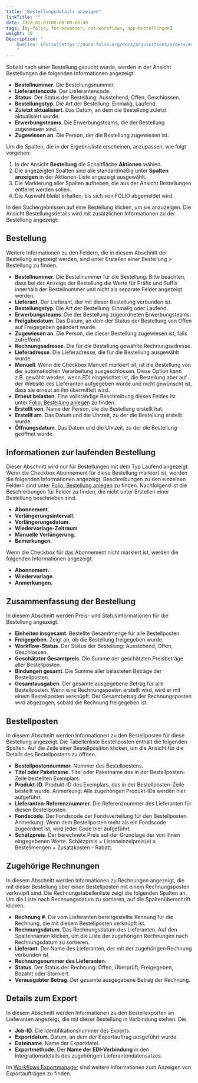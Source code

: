 ```yaml
---
title: "Bestellungsdetails anzeigen"
linkTitle: ""
date: 2023-02-01T00:00:00-00:00
tags: [by-folio, for-anwender, cat-workflows, app-bestellungen]
weight: 30
Description: "
    Quellen: [Folio](https://docs.folio.org/docs/acquisitions/orders/#viewing-order-details ) & [GBV](https://info.gbv.de/display/FOLIOGBVEXTERN/Folio:+Bestellungsdetails+anzeigen)
    "
---
```


Sobald nach einer Bestellung gesucht wurde, werden in der Ansicht Bestellungen die folgenden Informationen angezeigt:

-   **Bestellnummer**. Die Bestellungsnummer.
-   **Lieferantencode**. Der Lieferantencode.
-   **Status**. Der Status der Bestellung: Ausstehend, Offen, Geschlossen.
-   **Bestellungstyp**. Die Art der Bestellung: Einmalig, Laufend.
-   **Zuletzt aktualisiert**. Das Datum, an dem die Bestellung zuletzt aktualisiert wurde.
-   **Erwerbungsteams**. Die Erwerbungsteams, die der Bestellung zugewiesen sind.
-   **Zugewiesen an**. Die Person, der die Bestellung zugewiesen ist.

Um die Spalten, die in der Ergebnisliste erscheinen, anzupassen, wie folgt vorgehen:

1.  In der Ansicht **Bestellung** die Schaltfläche **Aktionen** wählen.
2.  Die angezeigten Spalten sind alle standardmäßig unter **Spalten anzeigen** in der Aktionen-Liste angezeigt ausgewählt.
3.  Die Markierung aller Spalten aufheben, die aus der Ansicht Bestellungen entfernt werden sollen.
4.  Die Auswahl bleibt erhalten, bis sich von FOLIO abgemeldet wird.

In den Suchergebnissen auf eine Bestellung klicken, um sie anzuzeigen. Die Ansicht Bestellungsdetails wird mit zusätzlichen Informationen zu der Bestellung angezeigt:

## Bestellung

Weitere Informationen zu den Feldern, die in diesem Abschnitt der Bestellung angezeigt werden, sind unter Erstellen einer Bestellung > Bestellung zu finden.

-   **Bestellnummer**. Die Bestellnummer für die Bestellung. Bitte beachten, dass bei der Anzeige der Bestellung die Werte für Präfix und Suffix innerhalb der Bestellnummer und nicht als separate Felder angezeigt werden.
-   **Lieferant**. Der Lieferant, der mit dieser Bestellung verbunden ist.
-   **Bestellungstyp**. Die Art der Bestellung: Einmalig oder Laufend.
-   **Erwerbungsteams**. Die der Bestellung zugeordneten Erwerbungsteams.
-   **Freigabedatum**. Das Datum, an dem der Status der Bestellung von Offen auf Freigegeben geändert wurde.
-   **Zugewiesen an**. Die Person, die dieser Bestellung zugewiesen ist, falls zutreffend.
-   **Rechnungsadresse**. Die für die Bestellung gewählte Rechnungsadresse.
-   **Lieferadresse**. Die Lieferadresse, die für die Bestellung ausgewählt wurde.
-   **Manuell**. Wenn die Checkbox Manuell markiert ist, ist die Bestellung von der automatischen Verarbeitung ausgeschlossen. Diese Option kann z.B. gewählt werden, wenn EDI eingerichtet ist, die Bestellung aber auf der Website des Lieferanten aufgegeben wurde und nicht gewünscht ist, dass sie erneut an ihn übermittelt wird.
-   **Erneut belasten**. Eine vollständige Beschreibung dieses Feldes ist unter [Folio: Bestellung anlegen](https://info.gbv.de/display/FOLIOGBVEXTERN/Folio%3A+Bestellung+anlegen) zu finden.
-   **Erstellt von**. Name der Person, die die Bestellung erstellt hat.
-   **Erstellt am**. Das Datum und die Uhrzeit, zu der die Bestellung erstellt wurde.
-   **Öffnungsdatum**. Das Datum und die Uhrzeit, zu der die Bestellung geöffnet wurde.

## Informationen zur laufenden Bestellung

Dieser Abschnitt wird nur für Bestellungen mit dem Typ Laufend angezeigt. Wenn die Checkbox Abonnement für diese Bestellung markiert ist, werden die folgenden Informationen angezeigt. Beschreibungen zu den einzelnen Feldern sind unter [Folio: Bestellung anlegen](https://info.gbv.de/display/FOLIOGBVEXTERN/Folio%3A+Bestellung+anlegen) zu finden. Nachfolgend ist die Beschreibungen für Felder zu finden, die nicht unter Erstellen einer Bestellung beschrieben sind.

-   **Abonnement**.
-   **Verlängerungsintervall**.
-   **Verlängerungsdatum**.
-   **Wiedervorlage-Zeitraum**.
-   **Manuelle Verlängerung**.
-   **Bemerkungen**.

Wenn die Checkbox für das Abonnement nicht markiert ist, werden die folgenden Informationen angezeigt:

-   **Abonnement.**
-   **Wiedervorlage.**
-   **Anmerkungen.**

## Zusammenfassung der Bestellung

In diesem Abschnitt werden Preis- und Statusinformationen für die Bestellung angezeigt.

-   **Einheiten insgesamt**. Bestellte Gesamtmenge für alle Bestellposten.
-   **Freigegeben**. Zeigt an, ob die Bestellung freigegeben wurde.
-   **Workflow-Status**. Der Status der Bestellung: Ausstehend, Offen, Geschlossen.
-   **Geschätzter Gesamtpreis**. Die Summe der geschätzten Preisbeträge aller Bestellposten.
-   **Bindungen gesamt**. Die Summe aller belasteten Beträge der Bestellposten.
-   **Gesamtausgaben**. Der gesamte ausgegebene Betrag für alle Bestellposten. Wenn eine Rechnungsposten erstellt wird, wird er mit einem Bestellposten verknüpft. Der Gesamtbetrag der Rechnungsposten wird abgezogen, sobald die Rechnung freigegeben ist.

## Bestellposten

In diesem Abschnitt werden Informationen zu den Bestellposten für diese Bestellung angezeigt. Die Tabellenliste Bestellposten enthält die folgenden Spalten. Auf die Zeile einer Bestellposition klicken, um die Ansicht für die Details des Bestellpostens zu öffnen.

-   **Bestellpostennummer**. Nummer des Bestellpostens.
-   **Titel oder Paketname**. Titel oder Paketname des in der Bestellposten-Zeile bestellten Exemplars.
-   **Produkt-ID**. Produkt-ID des Exemplars, das in der Bestellposten-Zeile bestellt wurde. Anmerkung: Alle zugehörigen Produkt-IDs werden hier aufgeführt.
-   **Lieferanten-Referenznummer**. Die Referenznummer des Lieferanten für diesen Bestellposten.
-   **Fondscode**. Der Fondscode der Fondsverteilung für den Bestellposten. Anmerkung: Wenn dem Bestellposten mehr als ein Fondscode zugeordnet ist, wird jeder Code hier aufgeführt.
-   **Schätzpreis**. Der berechnete Preis auf der Grundlage der von Ihnen eingegebenen Werte. Schätzpreis = Listeneinzelpreis(e) x Bestellmengen + Zusatzkosten - Rabatt.

## Zugehörige Rechnungen

In diesem Abschnitt werden Informationen zu Rechnungen angezeigt, die mit dieser Bestellung über einen Bestellposten mit einem Rechnungsposten verknüpft sind. Die Rechnungstabellenliste zeigt die folgenden Spalten an. Um die Liste nach Rechnungsdatum zu sortieren, auf die Spaltenüberschrift klicken.

-   **Rechnung #**. Die vom Lieferanten bereitgestellte Kennung für die Rechnung, die mit diesem Bestellposten verknüpft ist.
-   **Rechnungsdatum**. Das Rechnungsdatum des Lieferanten. Auf den Spaltennamen klicken, um die Liste der zugehörigen Rechnungen nach Rechnungsdatum zu sortieren.
-   **Lieferant**. Der Name des Lieferanten, der mit der zugehörigen Rechnung verbunden ist.
-   **Rechnungsnummer des Lieferanten**.
-   **Status**. Der Status der Rechnung: Offen, Überprüft, Freigegeben, Bezahlt oder Storniert.
-   **Verausgabter Betrag**. Der gesamte ausgegebene Betrag der Rechnung.

## Details zum Export

In diesem Abschnitt werden Informationen zu den Bestellexporten an Lieferanten angezeigt, die mit dieser Bestellung in Verbindung stehen. Die

-   **Job-ID**. Die Identifikationsnummer des Exports.
-   **Exportdatum**. Datum, an dem der Exportauftrag ausgeführt wurde.
-   **Dateiname**. Name der Exportdatei.
-   **Exportmethode**. Der **Name der EDI-Verbindung** in den Integrationsdetails des zugehörigen Lieferantendatensatzes.

Im [Workflows Exportmanager](https://info.gbv.de/display/FOLIOGBVEXTERN/Workflows+Exportmanager) sind weitere Informationen zum Anzeigen von Exportaufträgen zu finden.
